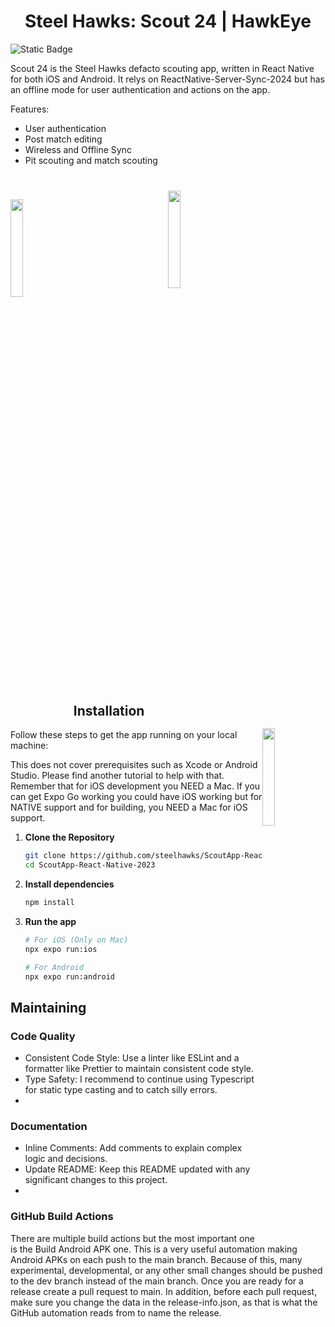 <h1 align="center">Steel Hawks: Scout 24 | HawkEye</h1>

![Static Badge](https://img.shields.io/badge/Team-2601-red?style=for-the-badge&link=https%3A%2F%2Fsteelhawks.org)

Scout 24 is the Steel Hawks defacto scouting app, written in React Native for both iOS and Android. It relys on ReactNative-Server-Sync-2024 but has an offline mode for user authentication and actions on the app.

Features:
* User authentication
* Post match editing
* Wireless and Offline Sync
* Pit scouting and match scouting

<img width="20%" align="left" style="display: block; margin:40px auto;" src="https://github.com/steelhawks/ScoutApp-React-Native-2023/blob/main/documentation/demonstration01.gif?raw=true">
<img width="20%" align="center" style="display: block; margin:40px auto;" src="https://github.com/steelhawks/ScoutApp-React-Native-2023/blob/main/documentation/demonstration02.gif?raw=true">
<img width="20%" align="right" style="display: block; margin:40px auto;" src="https://github.com/steelhawks/ScoutApp-React-Native-2023/blob/main/documentation/demonstration03.gif?raw=true">

## Installation
Follow these steps to get the app running on your local machine:

This does not cover prerequisites such as Xcode or Android Studio. Please find another tutorial to help with that. Remember that for iOS development you NEED a Mac. If you can get Expo Go working you could have iOS working but for NATIVE support and for building, you NEED a Mac for iOS support.

1. **Clone the Repository**
   ```bash
   git clone https://github.com/steelhawks/ScoutApp-React-Native-2023.git
   cd ScoutApp-React-Native-2023
   ```
2. **Install dependencies**
   ```bash
   npm install
   ```
2. **Run the app**
   ```bash
   # For iOS (Only on Mac)
   npx expo run:ios
   
   # For Android
   npx expo run:android
   ```
## Maintaining
### Code Quality
* Consistent Code Style: Use a linter like ESLint and a formatter like Prettier to maintain consistent code style.
* Type Safety: I recommend to continue using Typescript for static type casting and to catch silly errors.
* 
### Documentation
* Inline Comments: Add comments to explain complex logic and decisions.
* Update README: Keep this README updated with any significant changes to this project.
* 

### GitHub Build Actions
There are multiple build actions but the most important one is the Build Android APK one. This is a very useful automation making Android APKs on each push to the main branch. Because of this, many experimental, developmental, or any other small changes should be pushed to the dev branch instead of the main branch. Once you are ready for a release create a pull request to main. In addition, before each pull request, make sure you change the data in the release-info.json, as that is what the GitHub automation reads from to name the release.
